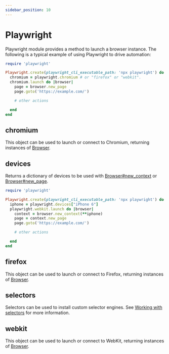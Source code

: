 ```yaml
---
sidebar_position: 10
---
```


# Playwright

Playwright module provides a method to launch a browser instance. The following is a typical example of using Playwright
to drive automation:

```ruby
require 'playwright'

Playwright.create(playwright_cli_executable_path: 'npx playwright') do |playwright|
  chromium = playwright.chromium # or "firefox" or "webkit".
  chromium.launch do |browser|
    page = browser.new_page
    page.goto('https://example.com/')

    # other actions

  end
end
```



## chromium

This object can be used to launch or connect to Chromium, returning instances of [Browser](./browser).

## devices

Returns a dictionary of devices to be used with [Browser#new_context](./browser#new_context) or [Browser#new_page](./browser#new_page).

```ruby
require 'playwright'

Playwright.create(playwright_cli_executable_path: 'npx playwright') do |playwright|
  iphone = playwright.devices["iPhone 6"]
  playwright.webkit.launch do |browser|
    context = browser.new_context(**iphone)
    page = context.new_page
    page.goto('https://example.com/')

    # other actions

  end
end
```


## firefox

This object can be used to launch or connect to Firefox, returning instances of [Browser](./browser).

## selectors

Selectors can be used to install custom selector engines. See [Working with selectors](../selectors.md) for more
information.

## webkit

This object can be used to launch or connect to WebKit, returning instances of [Browser](./browser).
